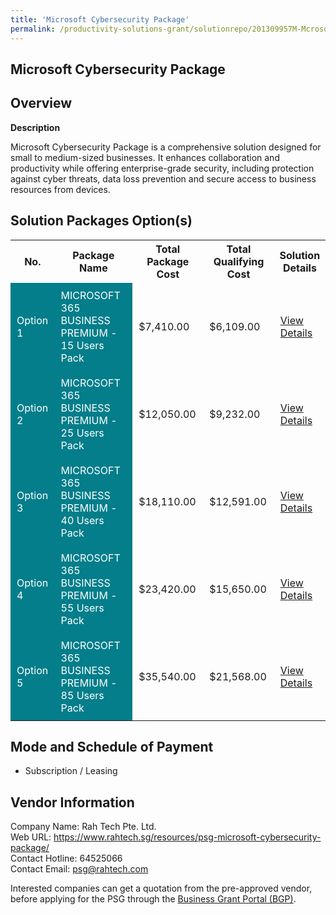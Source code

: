 ```yaml
---
title: 'Microsoft Cybersecurity Package'
permalink: /productivity-solutions-grant/solutionrepo/201309957M-Mcrosoft-Cybrscurty-Pckg-G
---
```


## Microsoft Cybersecurity Package

## Overview

**Description**

Microsoft Cybersecurity Package is a comprehensive solution designed for small to medium-sized businesses. It enhances collaboration and productivity while offering enterprise-grade security, including protection against cyber threats, data loss prevention and secure access to business resources from devices.

## Solution Packages Option(s)

<table>
<tr>
<th><b>No.</b></th>
<th><b>Package Name</b></th>
<th><b>Total Package Cost</b></th>
<th><b>Total Qualifying Cost</b></th>
<th><b>Solution Details</b></th>
</tr>
<tr>
<td style='padding: 10px; background-color: #037E8A; color: #FFFFFF;'>Option 1</td>
<td style='padding: 10px; background-color: #037E8A; color: #FFFFFF;'>MICROSOFT 365 BUSINESS PREMIUM - 15 Users Pack</td>
<td style='padding: 10px;'>$7,410.00</td>
<td style='padding: 10px;'>$6,109.00</td>
<td style='padding: 10px;'><a href='/psg/201309957M_20240201_17102024_Desensitised_Annex3_Part1.pdf' target='_blank'>View Details</a></td>
</tr>
<tr>
<td style='padding: 10px; background-color: #037E8A; color: #FFFFFF;'>Option 2</td>
<td style='padding: 10px; background-color: #037E8A; color: #FFFFFF;'>MICROSOFT 365 BUSINESS PREMIUM - 25 Users Pack</td>
<td style='padding: 10px;'>$12,050.00</td>
<td style='padding: 10px;'>$9,232.00</td>
<td style='padding: 10px;'><a href='/psg/201309957M_20240201_17102024_Desensitised_Annex3_Part2.pdf' target='_blank'>View Details</a></td>
</tr>
<tr>
<td style='padding: 10px; background-color: #037E8A; color: #FFFFFF;'>Option 3</td>
<td style='padding: 10px; background-color: #037E8A; color: #FFFFFF;'>MICROSOFT 365 BUSINESS PREMIUM - 40 Users Pack</td>
<td style='padding: 10px;'>$18,110.00</td>
<td style='padding: 10px;'>$12,591.00</td>
<td style='padding: 10px;'><a href='/psg/201309957M_20240201_17102024_Desensitised_Annex3_Part3.pdf' target='_blank'>View Details</a></td>
</tr>
<tr>
<td style='padding: 10px; background-color: #037E8A; color: #FFFFFF;'>Option 4</td>
<td style='padding: 10px; background-color: #037E8A; color: #FFFFFF;'>MICROSOFT 365 BUSINESS PREMIUM - 55 Users Pack</td>
<td style='padding: 10px;'>$23,420.00</td>
<td style='padding: 10px;'>$15,650.00</td>
<td style='padding: 10px;'><a href='/psg/201309957M_20240201_17102024_Desensitised_Annex3_Part4.pdf' target='_blank'>View Details</a></td>
</tr>
<tr>
<td style='padding: 10px; background-color: #037E8A; color: #FFFFFF;'>Option 5</td>
<td style='padding: 10px; background-color: #037E8A; color: #FFFFFF;'>MICROSOFT 365 BUSINESS PREMIUM - 85 Users Pack</td>
<td style='padding: 10px;'>$35,540.00</td>
<td style='padding: 10px;'>$21,568.00</td>
<td style='padding: 10px;'><a href='/psg/201309957M_20240201_17102024_Desensitised_Annex3_Part5.pdf' target='_blank'>View Details</a></td>
</tr>
</table>

## Mode and Schedule of Payment

 - Subscription / Leasing

## Vendor Information

 Company Name: Rah Tech Pte. Ltd.<br>Web URL: https://www.rahtech.sg/resources/psg-microsoft-cybersecurity-package/ <br>Contact Hotline: 64525066 <br>Contact Email: psg@rahtech.com <br>

Interested companies can get a quotation from the pre-approved vendor, before applying for the PSG through the <a href='https://www.businessgrants.gov.sg/' target='_blank' rel='noopener'>Business Grant Portal (BGP)</a>.

<script src="/jquery/resize-tables.js"></script>
